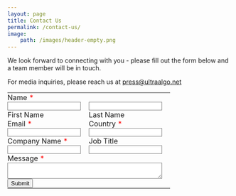 ```yaml
---
layout: page
title: Contact Us
permalink: /contact-us/
image: 
    path: /images/header-empty.png
---
```


We look forward to connecting with you - please fill out the form below and a team member will be in touch.

For media inquiries, please reach us at <a href="mailto:press@ultraalgo.net?subject=Hi, I would like to know more about UltraAlgo">press@ultraalgo.net</a>
<style>
  td {
    border: none;
    padding: 0px;
    width: 50%;
    font: "Lora" 12px/1.5 sans-serif;
  }
  input[type="text"], input[type="email"] {
    width: 90%;
    border: 1px solid #808080;
  }
  textarea {
    width:95%;
    border: 1px solid #808080;
  }
  .astrix {
    color: red;
  }
  .small {
    font: "Lora" 12px/1.5 sans-serif;
  }
</style>
<form action="https://formspree.io/f/xeqyzjev" method="POST">
  <table>
    <tr>
      <td colspan="2">Name<span class="astrix">&nbsp;*</span></td>
    </tr>
    <tr>
      <td>
        <input type="text" id="first_name" name="first_name" required><br>
        <label for="first_name" class="small">First Name</label>
      </td>
      <td>
        <input type="text" id="last_name" name="last_name" required><br>
        <label for="last_name" class="small">Last Name</label>
      </td>
    </tr>
    <tr>
      <td>Email<span class="astrix">&nbsp;*</span></td>
      <td>Country<span class="astrix">&nbsp;*</span></td>
    </tr>
    <tr>
      <td><input type="email" id="email" name="email" required></td>
      <td><input type="text" id="country" name="country" required></td>
    </tr>
    <tr>
      <td>Company Name<span class="astrix">&nbsp;*</span></td>
      <td>Job Title</td>
    </tr>
    <tr>
      <td>
        <input type="text" id="company" name="company" required>
      </td>
      <td>
        <input type="text" id="jobtitle" name="jobtitle">
      </td>
    </tr>
    <tr>
      <td colspan="2">Message<span class="astrix">&nbsp;*</span></td>
    </tr>
    <tr>
      <td colspan="2"><textarea id="text" name="text" required></textarea></td>
    </tr>
    <tr>
      <td colspan="2"><input type="submit" value="Submit"></td>
    </tr>
  </table>
</form>
